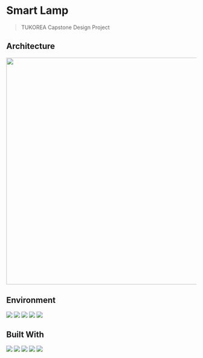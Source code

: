 # Smart Lamp
> TUKOREA Capstone Design Project

## Architecture

<p align="center">
  <img src="https://github.com/dhkimxx/smartLamp/assets/79616878/95d699e5-c1e7-457a-8eb5-ffe34be5769e" height="600">
</p> 


## Environment

<div>
  <img src="https://img.shields.io/badge/ubuntu-E95420?style=for-the-badge&logo=ubuntu&logoColor=white">
  <img src="https://img.shields.io/badge/vscode-007ACC?style=for-the-badge&logo=visualstudiocode&logoColor=white">
  <img src="https://img.shields.io/badge/xcode-147EFB?style=for-the-badge&logo=xcode&logoColor=white">
  <img src="https://img.shields.io/badge/git-F05032?style=for-the-badge&logo=git&logoColor=white">
  <img src="https://img.shields.io/badge/github-181717?style=for-the-badge&logo=github&logoColor=white">
</div>


## Built With 

<div>
  <img src="https://img.shields.io/badge/arduino-00979D?style=for-the-badge&logo=arduino&logoColor=white">
  <img src="https://img.shields.io/badge/springboot-6DB33F?style=for-the-badge&logo=springboot&logoColor=white">
  <img src="https://img.shields.io/badge/mysql-4479A1?style=for-the-badge&logo=mysql&logoColor=white">
  <img src="https://img.shields.io/badge/flutter-02569B?style=for-the-badge&logo=flutter&logoColor=white">
  <img src="https://img.shields.io/badge/mqtt-660066?style=for-the-badge&logo=mqtt&logoColor=white">
</div>
